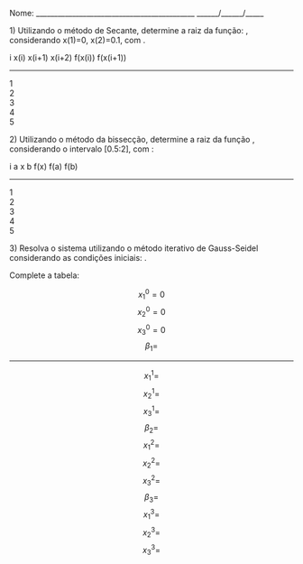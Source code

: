 Nome:
\_\_\_\_\_\_\_\_\_\_\_\_\_\_\_\_\_\_\_\_\_\_\_\_\_\_\_\_\_\_\_\_\_\_\_\_\_\_\_\_\_\_\_\_
\_\_\_\_\_\_/\_\_\_\_\_\_/\_\_\_\_\_

1\) Utilizando o método de Secante, determine a raiz da função: ,
considerando x(1)=0, x(2)=0.1, com .

  i   x(i)   x(i+1)   x(i+2)   f(x(i))   f(x(i+1))
  --- ------ -------- -------- --------- -----------
  1                                      
  2                                      
  3                                      
  4                                      
  5                                      

2\) Utilizando o método da bissecção, determine a raiz da função ,
considerando o intervalo \[0.5:2\], com :

  i   a   x   b   f(x)   f(a)   f(b)
  --- --- --- --- ------ ------ ------
  1                             
  2                             
  3                             
  4                             
  5                             

3\) Resolva o sistema utilizando o método iterativo de Gauss-Seidel
considerando as condições iniciais: .

Complete a tabela:

  $$x_{1}^{0} = 0$$   $$x_{2}^{0} = 0$$   $$x_{3}^{0} = 0$$   $$\beta_{1} =$$
  ------------------- ------------------- ------------------- -----------------
  $$x_{1}^{1} =$$     $$x_{2}^{1} =$$     $$x_{3}^{1} =$$     $$\beta_{2} =$$
  $$x_{1}^{2} =$$     $$x_{2}^{2} =$$     $$x_{3}^{2} =$$     $$\beta_{3} =$$
  $$x_{1}^{3} =$$     $$x_{2}^{3} =$$     $$x_{3}^{3} =$$
